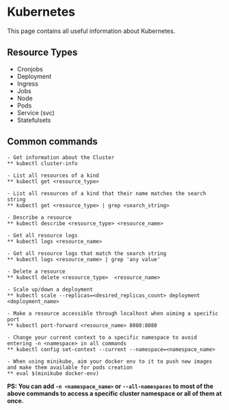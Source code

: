 # Kubernetes

This page contains all useful information about Kubernetes.

## Resource Types
- Cronjobs 
- Deployment 
- Ingress 
- Jobs
- Node
- Pods
- Service (svc)
- Statefulsets

## Common commands
```
- Get information about the Cluster
** kubectl cluster-info

- List all resources of a kind
** kubectl get <resource_type>

- List all resources of a kind that their name matches the search string
** kubectl get <resource_type> | grep <search_string>

- Describe a resource
** kubectl describe <resource_type> <resource_name>

- Get all resource logs
** kubectl logs <resource_name>

- Get all resource logs that match the search string
** kubectl logs <resource_name> | grep 'any value'

- Delete a resource
** kubectl delete <resource_type>  <resource_name>

- Scale up/down a deployment
** kubectl scale --replicas=<desired_replicas_count> deployment <deployment_name>

- Make a resource accessible through localhost when aiming a specific port
** kubectl port-forward <resource_name> 8080:8080

- Change your current context to a specific namespace to avoid entering -n <namespace> in all commands
** kubectl config set-context --current --namespace=<namespace_name>

- When using minikube, aim your docker env to it to push new images and make them available for pods creation
** eval $(minikube docker-env)
```
**PS: You can add `-n <namespace_name>` or `--all-namespaces` to most of the above commands to access a specific cluster namespace or all of them at once.**